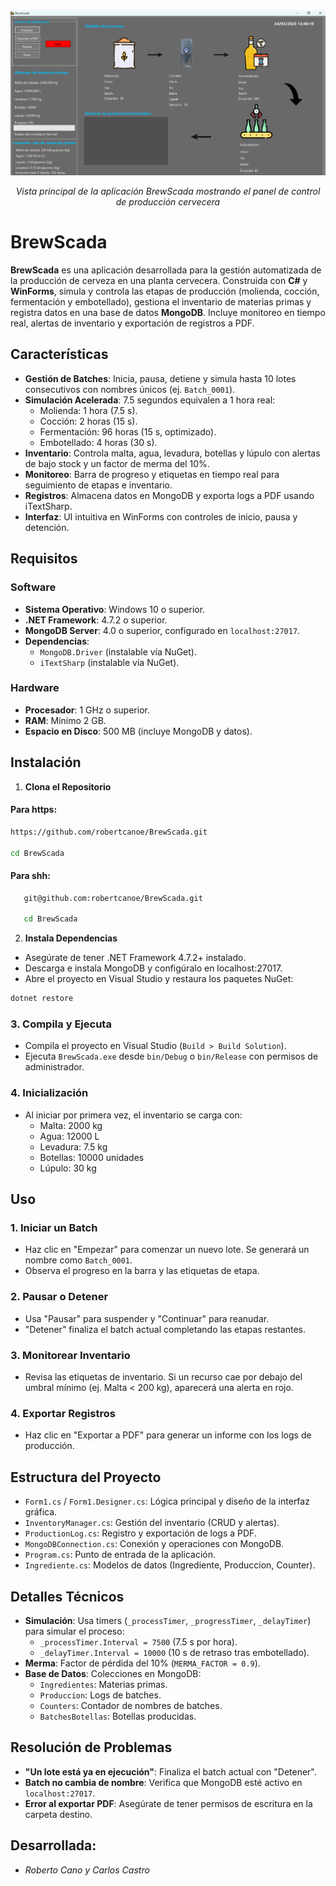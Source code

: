 <div align="center">
  <img src="./img_app.png" alt="BrewScada Application">
  <p><em>Vista principal de la aplicación BrewScada mostrando el panel de control de producción cervecera</em></p>
</div>

# BrewScada
**BrewScada** es una aplicación desarrollada para la gestión automatizada de la producción de cerveza en una planta cervecera. Construida con **C#** y **WinForms**, simula y controla las etapas de producción (molienda, cocción, fermentación y embotellado), gestiona el inventario de materias primas y registra datos en una base de datos **MongoDB**. Incluye monitoreo en tiempo real, alertas de inventario y exportación de registros a PDF.

## Características

- **Gestión de Batches**: Inicia, pausa, detiene y simula hasta 10 lotes consecutivos con nombres únicos (ej. `Batch_0001`).
- **Simulación Acelerada**: 7.5 segundos equivalen a 1 hora real:
  - Molienda: 1 hora (7.5 s).
  - Cocción: 2 horas (15 s).
  - Fermentación: 96 horas (15 s, optimizado).
  - Embotellado: 4 horas (30 s).
- **Inventario**: Controla malta, agua, levadura, botellas y lúpulo con alertas de bajo stock y un factor de merma del 10%.
- **Monitoreo**: Barra de progreso y etiquetas en tiempo real para seguimiento de etapas e inventario.
- **Registros**: Almacena datos en MongoDB y exporta logs a PDF usando iTextSharp.
- **Interfaz**: UI intuitiva en WinForms con controles de inicio, pausa y detención.

## Requisitos

### Software
- **Sistema Operativo**: Windows 10 o superior.
- **.NET Framework**: 4.7.2 o superior.
- **MongoDB Server**: 4.0 o superior, configurado en `localhost:27017`.
- **Dependencias**:
  - `MongoDB.Driver` (instalable vía NuGet).
  - `iTextSharp` (instalable vía NuGet).

### Hardware
- **Procesador**: 1 GHz o superior.
- **RAM**: Mínimo 2 GB.
- **Espacio en Disco**: 500 MB (incluye MongoDB y datos).

## Instalación

1. **Clona el Repositorio**

#### Para https:
   ```bash
   https://github.com/robertcanoe/BrewScada.git
   
   cd BrewScada
   ```

#### Para shh:
```bash
   git@github.com:robertcanoe/BrewScada.git

   cd BrewScada
   ```


2. **Instala Dependencias**
- Asegúrate de tener .NET Framework 4.7.2+ instalado.
- Descarga e instala MongoDB y configúralo en localhost:27017.
- Abre el proyecto en Visual Studio y restaura los paquetes NuGet:
```bash
dotnet restore
```
### 3. Compila y Ejecuta
- Compila el proyecto en Visual Studio (`Build > Build Solution`).
- Ejecuta `BrewScada.exe` desde `bin/Debug` o `bin/Release` con permisos de administrador.

### 4. Inicialización
- Al iniciar por primera vez, el inventario se carga con:
  - Malta: 2000 kg
  - Agua: 12000 L
  - Levadura: 7.5 kg
  - Botellas: 10000 unidades
  - Lúpulo: 30 kg

## Uso

### 1. Iniciar un Batch
- Haz clic en "Empezar" para comenzar un nuevo lote. Se generará un nombre como `Batch_0001`.
- Observa el progreso en la barra y las etiquetas de etapa.

### 2. Pausar o Detener
- Usa "Pausar" para suspender y "Continuar" para reanudar.
- "Detener" finaliza el batch actual completando las etapas restantes.

### 3. Monitorear Inventario
- Revisa las etiquetas de inventario. Si un recurso cae por debajo del umbral mínimo (ej. Malta < 200 kg), aparecerá una alerta en rojo.

### 4. Exportar Registros
- Haz clic en "Exportar a PDF" para generar un informe con los logs de producción.

## Estructura del Proyecto
- `Form1.cs` / `Form1.Designer.cs`: Lógica principal y diseño de la interfaz gráfica.
- `InventoryManager.cs`: Gestión del inventario (CRUD y alertas).
- `ProductionLog.cs`: Registro y exportación de logs a PDF.
- `MongoDBConnection.cs`: Conexión y operaciones con MongoDB.
- `Program.cs`: Punto de entrada de la aplicación.
- `Ingrediente.cs`: Modelos de datos (Ingrediente, Produccion, Counter).

## Detalles Técnicos
- **Simulación**: Usa timers (`_processTimer`, `_progressTimer`, `_delayTimer`) para simular el proceso:
  - `_processTimer.Interval = 7500` (7.5 s por hora).
  - `_delayTimer.Interval = 10000` (10 s de retraso tras embotellado).
- **Merma**: Factor de pérdida del 10% (`MERMA_FACTOR = 0.9`).
- **Base de Datos**: Colecciones en MongoDB:
  - `Ingredientes`: Materias primas.
  - `Produccion`: Logs de batches.
  - `Counters`: Contador de nombres de batches.
  - `BatchesBotellas`: Botellas producidas.

## Resolución de Problemas
- **"Un lote está ya en ejecución"**: Finaliza el batch actual con "Detener".
- **Batch no cambia de nombre**: Verifica que MongoDB esté activo en `localhost:27017`.
- **Error al exportar PDF**: Asegúrate de tener permisos de escritura en la carpeta destino.

## Desarrollada:
- *Roberto Cano y Carlos Castro*
